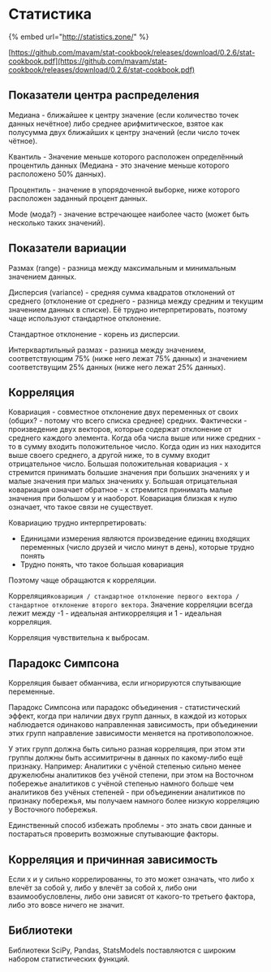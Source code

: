 # Статистика

{% embed url="http://statistics.zone/" %}

[https://github.com/mavam/stat-cookbook/releases/download/0.2.6/stat-cookbook.pdf](https://github.com/mavam/stat-cookbook/releases/download/0.2.6/stat-cookbook.pdf)

## Показатели центра распределения

Медиана - ближайшее к центру значение \(если количество точек данных нечётное\) либо среднее арифмитическое, взятое как полусумма двух ближайших к центру значений \(если число точек чётное\).

Квантиль - Значение меньше которого расположен определённый процентиль данных \(Медиана - это значение меньше которого расположено 50% данных\).

Процентиль - значение в упорядоченной выборке, ниже которого расположен заданный процент данных.

Mode \(мода?\) - значение встречающее наиболее часто \(может быть несколько таких значений\).

## Показатели вариации

Размах \(range\) - разница между максимальным и минимальным значением данных.

Дисперсия \(variance\) - средняя сумма квадратов отклонений от среднего \(отклонение от среднего - разница между средним и текущим значением данных в списке\). Её трудно интерпретировать, поэтому чаще используют стандартное отклонение.

Стандартное отклонение - корень из дисперсии.

Интерквартильный размах - разница между значением, соответствующим 75% \(ниже него лежат 75% данных\) и значением соответствущим 25% данных \(ниже него лежат 25% данных\).

## Корреляция 

Ковариация - совместное отклонение двух переменных от своих \(общих? - потому что всего списка среднее\) средних. Фактически - произведение двух векторов, которые содержат отклонение от среднего каждого элемента. Когда оба числа выше или ниже средних - то в сумму входить положительное число. Когда один из них находится выше своего среднего, а другой ниже, то в сумму входит отрицательное число. Большая положительная ковариация - х стремится принимать большие значения при больших значениях у и малые значения при малых значениях у. Большая отрицательная ковариация означает обратное - х стремится принимать малые значения при большом у и наоборот. Ковариация близкая к нулю означает, что такое связи не существует. 

Ковариацию трудно интерпретировать:

* Единицами измерения являются произведение единиц входящих переменных \(число друзей и число минут в день\), которые трудно понять
* Трудно понять, что такое большая ковариация

Поэтому чаще обращаются к корреляции.

Корреляция`ковариция / стандартное отклонение первого вектора / стандартное отклонение второго вектора`. Значение корреляции всегда лежит между -1 - идеальная антикорреляция и 1 - идеальная корреляция.

Корреляция чувствительна к выбросам.

## Парадокс Симпсона 

Корреляция бывает обманчива, если игнорируются спутывающие переменные.

Парадокс Симпсона или парадокс объединения - статистический эффект, когда при наличии двух групп данных, в каждой из которых наблюдается одинаково направленная зависимость, при объединении этих групп направление зависимости меняется на противоположное.

У этих групп должна быть сильно разная корреляция, при этом эти группы должны быть ассимитричны в данных по какому-либо ещё признаку. Например: Аналитики с учёной степенью сильно менее дружелюбны аналитиков без учёной степени, при этом на Восточном побережье аналитиков с учёной степенью намного больше чем аналитиков без учёных степеней - при объединении аналитиков по признаку побережья, мы получаем намного более низкую корреляцию у Восточного побережья.

Единственный способ избежать проблемы - это знать свои данные и постараться проверить возможные спутывающие факторы.

## Корреляция и причинная зависимость

Если х и у сильно коррелированны, то это может означать, что либо х влечёт за собой у, либо у влечёт за собой х, либо они взаимообусловлены, либо они зависят от какого-то третьего фактора, либо это вовсе ничего не значит.

## Библиотеки

Библиотеки SciPy, Pandas, StatsModels поставляются с широким набором статистических функций.

